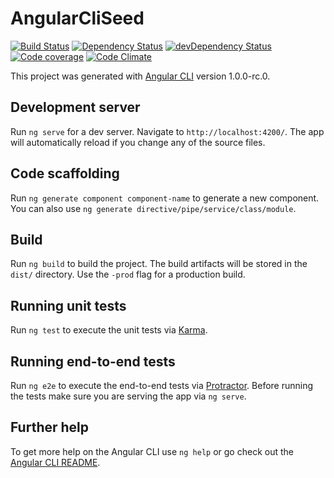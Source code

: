 # AngularCliSeed

[![Build Status](https://travis-ci.org/arranbartish/angular-cli-seed.svg?branch=master)](https://travis-ci.org/arranbartish/angular-cli-seed)
[![Dependency Status](https://david-dm.org/arranbartish/angular-cli-seed.svg)](https://david-dm.org/arranbartish/angular-cli-seed)
[![devDependency Status](https://david-dm.org/arranbartish/angular-cli-seed/dev-status.svg)](https://david-dm.org/arranbartish/angular-cli-seed?type=dev)
[![Code coverage](https://codecov.io/gh/arranbartish/angular-cli-seed/branch/master/graph/badge.svg)](https://codecov.io/gh/arranbartish/angular-cli-seed)
[![Code Climate](https://codeclimate.com/github/arranbartish/angular-cli-seed/badges/gpa.svg)](https://codeclimate.com/github/arranbartish/angular-cli-seed)

This project was generated with [Angular CLI](https://github.com/angular/angular-cli) version 1.0.0-rc.0.

## Development server
Run `ng serve` for a dev server. Navigate to `http://localhost:4200/`. The app will automatically reload if you change any of the source files.

## Code scaffolding

Run `ng generate component component-name` to generate a new component. You can also use `ng generate directive/pipe/service/class/module`.

## Build

Run `ng build` to build the project. The build artifacts will be stored in the `dist/` directory. Use the `-prod` flag for a production build.

## Running unit tests

Run `ng test` to execute the unit tests via [Karma](https://karma-runner.github.io).

## Running end-to-end tests

Run `ng e2e` to execute the end-to-end tests via [Protractor](http://www.protractortest.org/).
Before running the tests make sure you are serving the app via `ng serve`.

## Further help

To get more help on the Angular CLI use `ng help` or go check out the [Angular CLI README](https://github.com/angular/angular-cli/blob/master/README.md).
